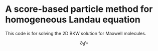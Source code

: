 # A score-based particle method for homogeneous Landau equation

This code is for solving the 2D BKW solution for Maxwell molecules.

$$
\partial_t f = 
$$
